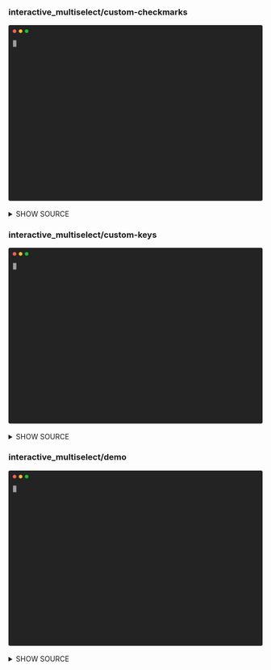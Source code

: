 ### interactive_multiselect/custom-checkmarks

![Animation](https://raw.githubusercontent.com/pterm/pterm/master/_examples/interactive_multiselect/custom-checkmarks/animation.svg)

<details>

<summary>SHOW SOURCE</summary>

```go
package main

import (
	"fmt"
	"github.com/pterm/pterm"
)

func main() {
	// Initialize an empty slice to hold the options
	var options []string

	// Populate the options slice with 5 options
	for i := 0; i < 5; i++ {
		options = append(options, fmt.Sprintf("Option %d", i))
	}

	// Create a new interactive multiselect printer with the options
	// Disable the filter and define the checkmark symbols
	printer := pterm.DefaultInteractiveMultiselect.
		WithOptions(options).
		WithFilter(false).
		WithCheckmark(&pterm.Checkmark{Checked: pterm.Green("+"), Unchecked: pterm.Red("-")})

	// Show the interactive multiselect and get the selected options
	selectedOptions, _ := printer.Show()

	// Print the selected options
	pterm.Info.Printfln("Selected options: %s", pterm.Green(selectedOptions))
}

```

</details>

### interactive_multiselect/custom-keys

![Animation](https://raw.githubusercontent.com/pterm/pterm/master/_examples/interactive_multiselect/custom-keys/animation.svg)

<details>

<summary>SHOW SOURCE</summary>

```go
package main

import (
	"atomicgo.dev/keyboard/keys"
	"fmt"
	"github.com/pterm/pterm"
)

func main() {
	// Initialize an empty slice to hold the options
	var options []string

	// Populate the options slice with 5 options
	for i := 0; i < 5; i++ {
		options = append(options, fmt.Sprintf("Option %d", i))
	}

	// Create a new interactive multiselect printer with the options
	// Disable the filter and set the keys for confirming and selecting options
	printer := pterm.DefaultInteractiveMultiselect.
		WithOptions(options).
		WithFilter(false).
		WithKeyConfirm(keys.Enter).
		WithKeySelect(keys.Space)

	// Show the interactive multiselect and get the selected options
	selectedOptions, _ := printer.Show()

	// Print the selected options
	pterm.Info.Printfln("Selected options: %s", pterm.Green(selectedOptions))
}

```

</details>

### interactive_multiselect/demo

![Animation](https://raw.githubusercontent.com/pterm/pterm/master/_examples/interactive_multiselect/demo/animation.svg)

<details>

<summary>SHOW SOURCE</summary>

```go
package main

import (
	"fmt"
	"github.com/pterm/pterm"
)

func main() {
	// Initialize an empty slice to hold the options.
	var options []string

	// Populate the options slice with 100 options.
	for i := 0; i < 100; i++ {
		options = append(options, fmt.Sprintf("Option %d", i))
	}

	// Add 5 more options to the slice, indicating the availability of fuzzy searching.
	for i := 0; i < 5; i++ {
		options = append(options, fmt.Sprintf("You can use fuzzy searching (%d)", i))
	}

	// Use PTerm's interactive multiselect to present the options to the user and capture their selections.
	// The Show() method displays the options and waits for user input.
	selectedOptions, _ := pterm.DefaultInteractiveMultiselect.WithOptions(options).Show()

	// Print the selected options, highlighted in green.
	pterm.Info.Printfln("Selected options: %s", pterm.Green(selectedOptions))
}

```

</details>

